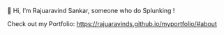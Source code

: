 👋 Hi, I’m Rajuaravind Sankar, someone who do Splunking !


Check out my Portfolio: https://rajuaravinds.github.io/myportfolio/#about


<!---
Rajuaravinds/Rajuaravinds is a ✨ special ✨ repository because its `README.md` (this file) appears on your GitHub profile.
You can click the Preview link to take a look at your changes.
--->
